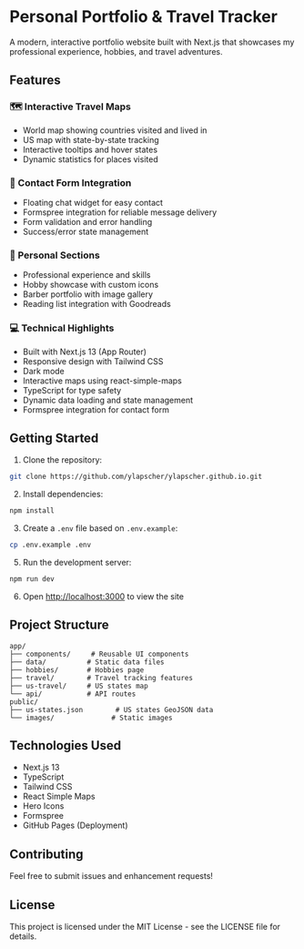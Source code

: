 # Personal Portfolio & Travel Tracker

A modern, interactive portfolio website built with Next.js that showcases my professional experience, hobbies, and travel adventures.

## Features

### 🗺️ Interactive Travel Maps
- World map showing countries visited and lived in
- US map with state-by-state tracking
- Interactive tooltips and hover states
- Dynamic statistics for places visited

### 📧 Contact Form Integration
- Floating chat widget for easy contact
- Formspree integration for reliable message delivery
- Form validation and error handling
- Success/error state management

### 🎨 Personal Sections
- Professional experience and skills
- Hobby showcase with custom icons
- Barber portfolio with image gallery
- Reading list integration with Goodreads

### 💻 Technical Highlights
- Built with Next.js 13 (App Router)
- Responsive design with Tailwind CSS
- Dark mode
- Interactive maps using react-simple-maps
- TypeScript for type safety
- Dynamic data loading and state management
- Formspree integration for contact form

## Getting Started

1. Clone the repository:

```bash
git clone https://github.com/ylapscher/ylapscher.github.io.git
```

2. Install dependencies:

```bash
npm install
```

3. Create a `.env` file based on `.env.example`:

```bash
cp .env.example .env
```


5. Run the development server:

```bash
npm run dev
```

6. Open [http://localhost:3000](http://localhost:3000) to view the site

## Project Structure

```
app/
├── components/     # Reusable UI components
├── data/          # Static data files
├── hobbies/       # Hobbies page
├── travel/        # Travel tracking features
├── us-travel/     # US states map
└── api/           # API routes
public/
├── us-states.json        # US states GeoJSON data
└── images/              # Static images
```

## Technologies Used

- Next.js 13
- TypeScript
- Tailwind CSS
- React Simple Maps
- Hero Icons
- Formspree
- GitHub Pages (Deployment)

## Contributing

Feel free to submit issues and enhancement requests!

## License

This project is licensed under the MIT License - see the LICENSE file for details.
